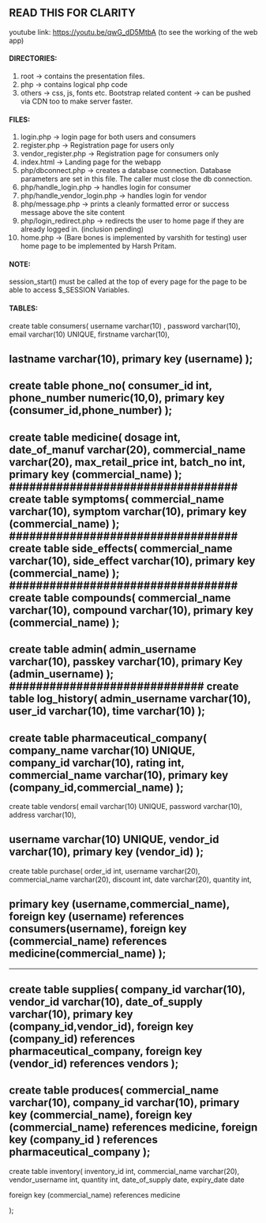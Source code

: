 ## READ THIS FOR CLARITY
youtube link: https://youtu.be/qwG_dD5MtbA (to see the working of the web app)
#### DIRECTORIES:
1. root -> contains the presentation files. 
2. php -> contains logical php code
3. others -> css, js, fonts etc. Bootstrap related content -> can be pushed via CDN too to make server faster.

#### FILES:
1. login.php -> login page for both users and consumers
2. register.php -> Registration page for users only
3. vendor_register.php -> Registration page for consumers only
4. index.html -> Landing page for the webapp
5. php/dbconnect.php -> creates a database connection. Database parameters are set in this file. The caller must close the db connection.
6. php/handle_login.php -> handles login for consumer
7. php/handle_vendor_login.php -> handles login for vendor
8. php/message.php -> prints a cleanly formatted error or success message above the site content
9. php/login_redirect.php -> redirects the user to home page if they are already logged in. (inclusion pending)
10. home.php -> (Bare bones is implemented by varshith for testing) user home page to be implemented by Harsh Pritam.

#### NOTE:
session_start() must be called at the top of every page for the page to be able to access $_SESSION Variables.

#### TABLES:
create table consumers(
username 		 varchar(10) ,
password		 varchar(10),
email			 varchar(10) UNIQUE,
firstname		 varchar(10),

lastname		 varchar(10),
primary key (username)
);
---------------------------------------------------
create table phone_no(
consumer_id 	int,
phone_number	numeric(10,0),
primary key (consumer_id,phone_number)
);
----------------------------------------------------
create table medicine(
dosage				int,
date_of_manuf		varchar(20),
commercial_name 	varchar(20),
max_retail_price	int,
batch_no			int,
primary key (commercial_name)
);
##################################
create table symptoms(
commercial_name   varchar(10),
symptom 		  varchar(10),
primary key (commercial_name)
);
##################################
create table side_effects(
commercial_name 	varchar(10),
side_effect 		varchar(10),
primary key (commercial_name)
);
##################################
create table compounds(
commercial_name 	varchar(10),
compound			varchar(10),
primary key (commercial_name)
);
---------------------------------------------------
create table admin(
admin_username		varchar(10),
passkey				varchar(10),
primary Key (admin_username)
);
#############################
create table log_history(
admin_username   varchar(10),
user_id			 varchar(10),
time			 varchar(10)
);
-----------------------------------------------------
create table pharmaceutical_company(
company_name		varchar(10) UNIQUE,
company_id			varchar(10),
rating				int,
commercial_name     varchar(10),
primary key (company_id,commercial_name)
);
-------------------------------------------------------
create table vendors(
email   		varchar(10) UNIQUE,
password		varchar(10),
address			varchar(10),

username		varchar(10) UNIQUE,
vendor_id		varchar(10),
primary key (vendor_id)
);
--------------------------------------------------------
create table purchase(
order_id		int,
username 	varchar(20),
commercial_name	varchar(20),
discount		int,
date 			varchar(20),
quantity		int,

primary key (username,commercial_name),
foreign key (username) references consumers(username),
foreign key (commercial_name) references medicine(commercial_name)
);
-----------------------------------------------------------

-------------------------------------------------------------
create table supplies(
company_id 		varchar(10),
vendor_id		varchar(10),
date_of_supply	varchar(10),
primary key (company_id,vendor_id),
foreign key (company_id) references pharmaceutical_company,
foreign key (vendor_id) references vendors
);
-------------------------------------------------------------
create table produces(
commercial_name		varchar(10),
company_id			varchar(10),
primary key (commercial_name),
foreign key (commercial_name) references medicine,
foreign key (company_id	) references pharmaceutical_company
);
---------------------------------------------------------------------
create table inventory(
inventory_id int,
commercial_name varchar(20),
vendor_username int,
quantity int,
date_of_supply  date,
expiry_date date

foreign key (commercial_name) references medicine

);
